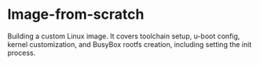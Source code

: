 # Image-from-scratch
Building a custom Linux image. It covers toolchain setup, u-boot config, kernel customization, and BusyBox rootfs creation, including setting the init process.
